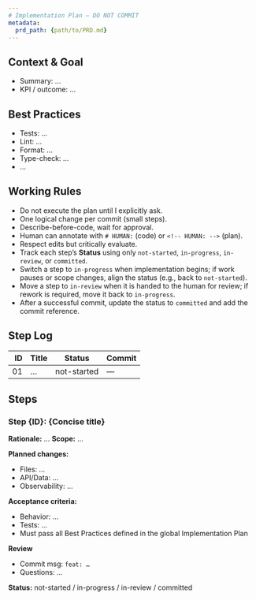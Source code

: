 ```yaml
---
# Implementation Plan — DO NOT COMMIT
metadata:
  prd_path: {path/to/PRD.md}
---
```


## Context & Goal
- Summary: …
- KPI / outcome: …

## Best Practices
- Tests: …
- Lint: …
- Format: …
- Type-check: …
- …

## Working Rules
- Do not execute the plan until I explicitly ask.
- One logical change per commit (small steps).
- Describe-before-code, wait for approval.
- Human can annotate with `# HUMAN:` (code) or `<!-- HUMAN: -->` (plan).
- Respect edits but critically evaluate.
- Track each step’s **Status** using only `not-started`, `in-progress`, `in-review`, or `committed`.
- Switch a step to `in-progress` when implementation begins; if work pauses or scope changes, align the status (e.g., back to `not-started`).
- Move a step to `in-review` when it is handed to the human for review; if rework is required, move it back to `in-progress`.
- After a successful commit, update the status to `committed` and add the commit reference.

## Step Log
| ID | Title | Status | Commit |
|---:|-------|--------|--------|
| 01 | …     | not-started | — |

## Steps

### Step {ID}: {Concise title}
**Rationale:** …
**Scope:** …

**Planned changes:**
- Files: …
- API/Data: …
- Observability: …

**Acceptance criteria:**
- Behavior: …
- Tests: …
- Must pass all Best Practices defined in the global Implementation Plan

**Review**
- Commit msg: `feat: …`
- Questions: …

**Status:** not-started / in-progress / in-review / committed
